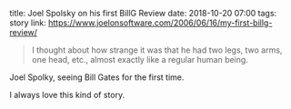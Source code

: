 title: Joel Spolsky on his first BillG Review
date: 2018-10-20 07:00
tags: story
link: https://www.joelonsoftware.com/2006/06/16/my-first-billg-review/

> I thought about how strange it was that he had two legs,
> two arms, one head, etc., 
> almost exactly like a regular human being.

Joel Spolky, seeing Bill Gates for the first time.

I always love this kind of story.

